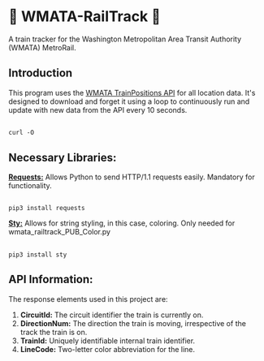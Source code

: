 # 🚂 WMATA-RailTrack 🚂
A train tracker for the Washington Metropolitan Area Transit Authority (WMATA) MetroRail.

## Introduction
This program uses the [WMATA TrainPositions API](https://developer.wmata.com/api-details#api=5763fa6ff91823096cac1057&operation=5763fb35f91823096cac1058) for all location data. It's designed to download and forget it using a loop to continuously run and update with new data from the API every 10 seconds.

##
    curl -O


## Necessary Libraries:

[__Requests:__](https://pypi.org/project/requests/) Allows Python to send HTTP/1.1 requests easily. Mandatory for functionality.
##
    pip3 install requests

[__Sty:__](https://pypi.org/project/sty/) Allows for string styling, in this case, coloring. Only needed for wmata_railtrack_PUB_Color.py
##
    pip3 install sty

## API Information:
The response elements used in this project are:
1. __CircuitId:__ The circuit identifier the train is currently on.
2. __DirectionNum:__ The direction the train is moving, irrespective of the track the train is on.
4. __TrainId:__ Uniquely identifiable internal train identifier.
5. __LineCode:__ Two-letter color abbreviation for the line.
